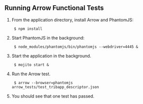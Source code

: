 ## Running Arrow Functional Tests 

1. From the application directory, install Arrow and PhantomJS:

        $ npm install
1. Start PhantomJS in the background:

        $ node_modules/phantomjs/bin/phantomjs --webdriver=4445 &

1. Start the application in the background.

        $ mojito start &

1. Run the Arrow test.

        $ arrow --browser=phantomjs arrow_tests/test_tribapp_descriptor.json 

1. You should see that one test has passed.




